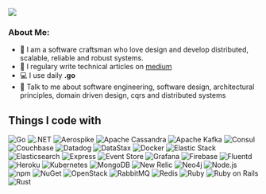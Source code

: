 
![](https://media.giphy.com/media/4Zgy9QqzWU8C3ugvCa/giphy.gif)
### About Me:
- 🏦 I am a software craftsman who love design and develop distributed, scalable, reliable and robust systems. 
- 📝 I regulary write technical articles on [medium](https://cem-basaranoglu.medium.com/)
- 💻 I use daily **.go**
- 💬 Talk to me about software engineering, software design, architectural principles, domain driven design, cqrs and distributed systems

## Things I code with
![Go](https://img.shields.io/static/v1?style=for-the-badge&message=Go&color=00ADD8&logo=Go&logoColor=FFFFFF&label=)
![.NET](https://img.shields.io/static/v1?style=for-the-badge&message=.NET&color=512BD4&logo=.NET&logoColor=FFFFFF&label=)
![Aerospike](https://img.shields.io/static/v1?style=for-the-badge&message=Aerospike&color=C41E25&logo=Aerospike&logoColor=FFFFFF&label=)
![Apache Cassandra](https://img.shields.io/static/v1?style=for-the-badge&message=Apache+Cassandra&color=1287B1&logo=Apache+Cassandra&logoColor=FFFFFF&label=)
![Apache Kafka](https://img.shields.io/static/v1?style=for-the-badge&message=Apache+Kafka&color=231F20&logo=Apache+Kafka&logoColor=FFFFFF&label=)
![Consul](https://img.shields.io/static/v1?style=for-the-badge&message=Consul&color=F24C53&logo=Consul&logoColor=FFFFFF&label=)
![Couchbase](https://img.shields.io/static/v1?style=for-the-badge&message=Couchbase&color=EA2328&logo=Couchbase&logoColor=FFFFFF&label=)
![Datadog](https://img.shields.io/static/v1?style=for-the-badge&message=Datadog&color=632CA6&logo=Datadog&logoColor=FFFFFF&label=)
![DataStax](https://img.shields.io/static/v1?style=for-the-badge&message=DataStax&color=3A3A42&logo=DataStax&logoColor=FFFFFF&label=)
![Docker](https://img.shields.io/static/v1?style=for-the-badge&message=Docker&color=2496ED&logo=Docker&logoColor=FFFFFF&label=)
![Elastic Stack](https://img.shields.io/static/v1?style=for-the-badge&message=Elastic+Stack&color=005571&logo=Elastic+Stack&logoColor=FFFFFF&label=)
![Elasticsearch](https://img.shields.io/static/v1?style=for-the-badge&message=Elasticsearch&color=005571&logo=Elasticsearch&logoColor=FFFFFF&label=)
![Express](https://img.shields.io/static/v1?style=for-the-badge&message=Express&color=000000&logo=Express&logoColor=FFFFFF&label=)
![Event Store](https://img.shields.io/static/v1?style=for-the-badge&message=Event+Store&color=5AB552&logo=Event+Store&logoColor=FFFFFF&label=)
![Grafana](https://img.shields.io/static/v1?style=for-the-badge&message=Grafana&color=F46800&logo=Grafana&logoColor=FFFFFF&label=)
![Firebase](https://img.shields.io/static/v1?style=for-the-badge&message=Firebase&color=222222&logo=Firebase&logoColor=FFCA28&label=)
![Fluentd](https://img.shields.io/static/v1?style=for-the-badge&message=Fluentd&color=0E83C8&logo=Fluentd&logoColor=FFFFFF&label=)
![Heroku](https://img.shields.io/static/v1?style=for-the-badge&message=Heroku&color=430098&logo=Heroku&logoColor=FFFFFF&label=)
![Kubernetes](https://img.shields.io/static/v1?style=for-the-badge&message=Kubernetes&color=326CE5&logo=Kubernetes&logoColor=FFFFFF&label=)
![MongoDB](https://img.shields.io/static/v1?style=for-the-badge&message=MongoDB&color=47A248&logo=MongoDB&logoColor=FFFFFF&label=)
![New Relic](https://img.shields.io/static/v1?style=for-the-badge&message=New+Relic&color=008C99&logo=New+Relic&logoColor=FFFFFF&label=)
![Neo4j](https://img.shields.io/static/v1?style=for-the-badge&message=Neo4j&color=008CC1&logo=Neo4j&logoColor=FFFFFF&label=)
![Node.js](https://img.shields.io/static/v1?style=for-the-badge&message=Node.js&color=339933&logo=Node.js&logoColor=FFFFFF&label=)
![npm](https://img.shields.io/static/v1?style=for-the-badge&message=npm&color=CB3837&logo=npm&logoColor=FFFFFF&label=)
![NuGet](https://img.shields.io/static/v1?style=for-the-badge&message=NuGet&color=004880&logo=NuGet&logoColor=FFFFFF&label=)
![OpenStack](https://img.shields.io/static/v1?style=for-the-badge&message=OpenStack&color=ED1944&logo=OpenStack&logoColor=FFFFFF&label=)
![RabbitMQ](https://img.shields.io/static/v1?style=for-the-badge&message=RabbitMQ&color=FF6600&logo=RabbitMQ&logoColor=FFFFFF&label=)
![Redis](https://img.shields.io/static/v1?style=for-the-badge&message=Redis&color=DC382D&logo=Redis&logoColor=FFFFFF&label=)
![Ruby](https://img.shields.io/static/v1?style=for-the-badge&message=Ruby&color=CC342D&logo=Ruby&logoColor=FFFFFF&label=)
![Ruby on Rails](https://img.shields.io/static/v1?style=for-the-badge&message=Ruby+on+Rails&color=CC0000&logo=Ruby+on+Rails&logoColor=FFFFFF&label=)
![Rust](https://img.shields.io/static/v1?style=for-the-badge&message=Rust&color=000000&logo=Rust&logoColor=FFFFFF&label=)
 

